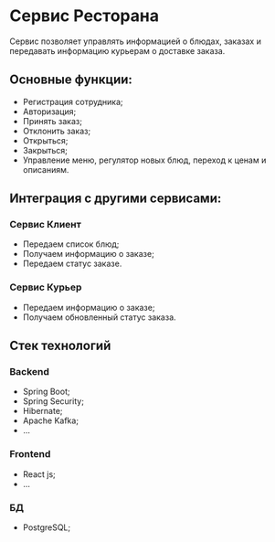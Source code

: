 # Сервис Ресторана

Сервис позволяет управлять информацией о блюдах, заказах и передавать информацию курьерам о доставке заказа.

## Основные функции:

* Регистрация сотрудника;
* Авторизация;
* Принять заказ;
* Отклонить заказ;
* Открыться;
* Закрыться;
* Управление меню, регулятор новых блюд, переход к ценам и описаниям.

## Интеграция с другими сервисами:

### Сервис Клиент

* Передаем список блюд;
* Получаем информацию о заказе;
* Передаем статус заказе.

### Сервис Курьер

* Передаем информацию о заказе;
* Получаем обновленный статус заказа.

## Стек технологий

### Backend

* Spring Boot;
* Spring Security;
* Hibernate;
* Apache Kafka;
* ...

### Frontend

* React js;
* ...

### БД

* PostgreSQL;
